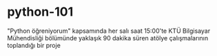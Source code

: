 # python-101
"Python öğreniyorum" kapsamında her salı saat 15:00'te KTÜ Bilgisayar Mühendisliği bölümünde yaklaşık 90 dakika süren atölye çalışmalarının toplandığı bir proje
